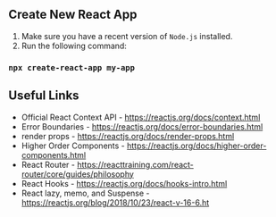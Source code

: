 ## Create New React App
1. Make sure you have a recent version of `Node.js` installed.
2. Run the following command:

### `npx create-react-app my-app`

## Useful Links

* Official React Context API - https://reactjs.org/docs/context.html
* Error Boundaries - https://reactjs.org/docs/error-boundaries.html
* render props - https://reactjs.org/docs/render-props.html
* Higher Order Components - https://reactjs.org/docs/higher-order-components.html
* React Router - https://reacttraining.com/react-router/core/guides/philosophy
* React Hooks - https://reactjs.org/docs/hooks-intro.html
* React lazy, memo, and Suspense - https://reactjs.org/blog/2018/10/23/react-v-16-6.ht